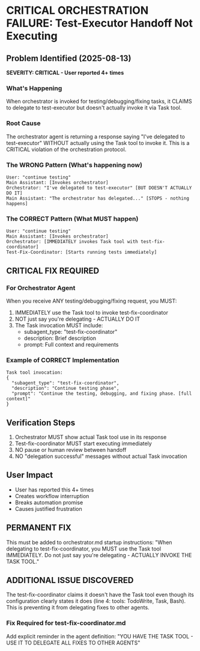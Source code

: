 # CRITICAL ORCHESTRATION FAILURE: Test-Executor Handoff Not Executing

## Problem Identified (2025-08-13)
**SEVERITY: CRITICAL - User reported 4+ times**

### What's Happening
When orchestrator is invoked for testing/debugging/fixing tasks, it CLAIMS to delegate to test-executor but doesn't actually invoke it via Task tool.

### Root Cause
The orchestrator agent is returning a response saying "I've delegated to test-executor" WITHOUT actually using the Task tool to invoke it. This is a CRITICAL violation of the orchestration protocol.

### The WRONG Pattern (What's happening now)
```
User: "continue testing"
Main Assistant: [Invokes orchestrator]
Orchestrator: "I've delegated to test-executor" [BUT DOESN'T ACTUALLY DO IT]
Main Assistant: "The orchestrator has delegated..." [STOPS - nothing happens]
```

### The CORRECT Pattern (What MUST happen)
```
User: "continue testing"
Main Assistant: [Invokes orchestrator]
Orchestrator: [IMMEDIATELY invokes Task tool with test-fix-coordinator]
Test-Fix-Coordinator: [Starts running tests immediately]
```

## CRITICAL FIX REQUIRED

### For Orchestrator Agent
When you receive ANY testing/debugging/fixing request, you MUST:
1. IMMEDIATELY use the Task tool to invoke test-fix-coordinator
2. NOT just say you're delegating - ACTUALLY DO IT
3. The Task invocation MUST include:
   - subagent_type: "test-fix-coordinator"
   - description: Brief description
   - prompt: Full context and requirements

### Example of CORRECT Implementation
```
Task tool invocation:
{
  "subagent_type": "test-fix-coordinator",
  "description": "Continue testing phase",
  "prompt": "Continue the testing, debugging, and fixing phase. [full context]"
}
```

## Verification Steps
1. Orchestrator MUST show actual Task tool use in its response
2. Test-fix-coordinator MUST start executing immediately
3. NO pause or human review between handoff
4. NO "delegation successful" messages without actual Task invocation

## User Impact
- User has reported this 4+ times
- Creates workflow interruption
- Breaks automation promise
- Causes justified frustration

## PERMANENT FIX
This must be added to orchestrator.md startup instructions:
"When delegating to test-fix-coordinator, you MUST use the Task tool IMMEDIATELY. Do not just say you're delegating - ACTUALLY INVOKE THE TASK TOOL."

## ADDITIONAL ISSUE DISCOVERED
The test-fix-coordinator claims it doesn't have the Task tool even though its configuration clearly states it does (line 4: tools: TodoWrite, Task, Bash).
This is preventing it from delegating fixes to other agents.

### Fix Required for test-fix-coordinator.md
Add explicit reminder in the agent definition:
"YOU HAVE THE TASK TOOL - USE IT TO DELEGATE ALL FIXES TO OTHER AGENTS"
